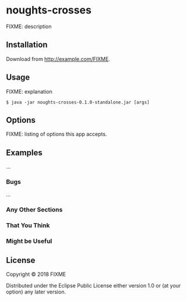 # noughts-crosses

FIXME: description

## Installation

Download from http://example.com/FIXME.

## Usage

FIXME: explanation

    $ java -jar noughts-crosses-0.1.0-standalone.jar [args]

## Options

FIXME: listing of options this app accepts.

## Examples

...

### Bugs

...

### Any Other Sections
### That You Think
### Might be Useful

## License

Copyright © 2018 FIXME

Distributed under the Eclipse Public License either version 1.0 or (at
your option) any later version.
